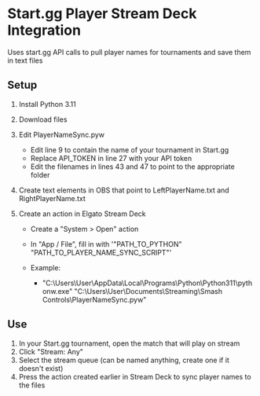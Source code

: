 # Start.gg Player Stream Deck Integration
Uses start.gg API calls to pull player names for tournaments and save them in text files

## Setup
1. Install Python 3.11
2. Download files
3. Edit PlayerNameSync.pyw

    * Edit line 9 to contain the name of your tournament in Start.gg
    * Replace API_TOKEN in line 27 with your API token
    * Edit the filenames in lines 43 and 47 to point to the appropriate folder

4. Create text elements in OBS that point to LeftPlayerName.txt and RightPlayerName.txt
5. Create an action in Elgato Stream Deck

    * Create a "System > Open" action
    * In "App / File", fill in with '"PATH_TO_PYTHON" "PATH_TO_PLAYER_NAME_SYNC_SCRIPT"'
    * Example:

      * "C:\Users\User\AppData\Local\Programs\Python\Python311\pythonw.exe" "C:\Users\User\Documents\Streaming\Smash Controls\PlayerNameSync.pyw"

## Use
1. In your Start.gg tournament, open the match that will play on stream
2. Click "Stream: Any"
3. Select the stream queue (can be named anything, create one if it doesn't exist)
4. Press the action created earlier in Stream Deck to sync player names to the files
